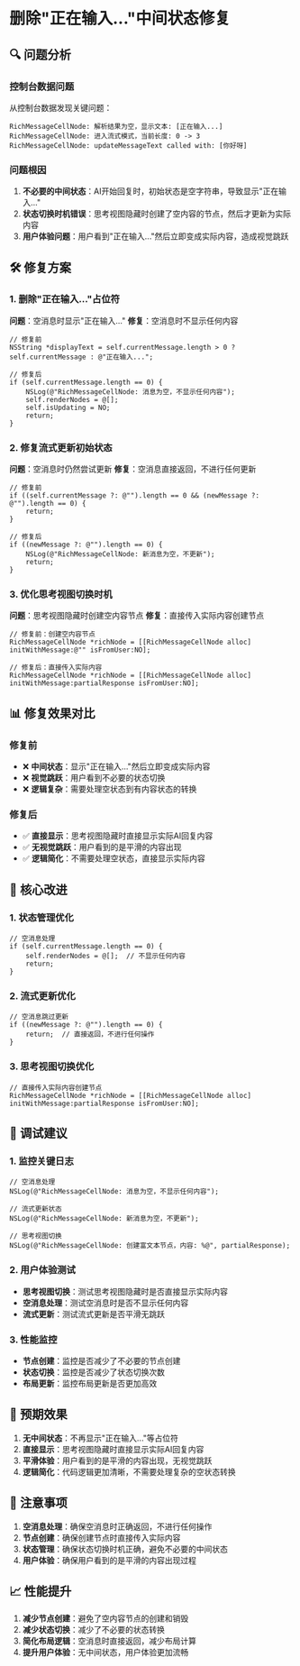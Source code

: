 # 删除"正在输入..."中间状态修复

## 🔍 问题分析

### 控制台数据问题

从控制台数据发现关键问题：

```
RichMessageCellNode: 解析结果为空，显示文本: [正在输入...]
RichMessageCellNode: 进入流式模式，当前长度: 0 -> 3
RichMessageCellNode: updateMessageText called with: [你好呀]
```

### 问题根因

1. **不必要的中间状态**：AI开始回复时，初始状态是空字符串，导致显示"正在输入..."
2. **状态切换时机错误**：思考视图隐藏时创建了空内容的节点，然后才更新为实际内容
3. **用户体验问题**：用户看到"正在输入..."然后立即变成实际内容，造成视觉跳跃

## 🛠️ 修复方案

### 1. 删除"正在输入..."占位符

**问题**：空消息时显示"正在输入..."
**修复**：空消息时不显示任何内容

```objc
// 修复前
NSString *displayText = self.currentMessage.length > 0 ? self.currentMessage : @"正在输入...";

// 修复后
if (self.currentMessage.length == 0) {
    NSLog(@"RichMessageCellNode: 消息为空，不显示任何内容");
    self.renderNodes = @[];
    self.isUpdating = NO;
    return;
}
```

### 2. 修复流式更新初始状态

**问题**：空消息时仍然尝试更新
**修复**：空消息直接返回，不进行任何更新

```objc
// 修复前
if ((self.currentMessage ?: @"").length == 0 && (newMessage ?: @"").length == 0) {
    return;
}

// 修复后
if ((newMessage ?: @"").length == 0) {
    NSLog(@"RichMessageCellNode: 新消息为空，不更新");
    return;
}
```

### 3. 优化思考视图切换时机

**问题**：思考视图隐藏时创建空内容节点
**修复**：直接传入实际内容创建节点

```objc
// 修复前：创建空内容节点
RichMessageCellNode *richNode = [[RichMessageCellNode alloc] initWithMessage:@"" isFromUser:NO];

// 修复后：直接传入实际内容
RichMessageCellNode *richNode = [[RichMessageCellNode alloc] initWithMessage:partialResponse isFromUser:NO];
```

## 📊 修复效果对比

### 修复前
- ❌ **中间状态**：显示"正在输入..."然后立即变成实际内容
- ❌ **视觉跳跃**：用户看到不必要的状态切换
- ❌ **逻辑复杂**：需要处理空状态到有内容状态的转换

### 修复后
- ✅ **直接显示**：思考视图隐藏时直接显示实际AI回复内容
- ✅ **无视觉跳跃**：用户看到的是平滑的内容出现
- ✅ **逻辑简化**：不需要处理空状态，直接显示实际内容

## 🎯 核心改进

### 1. 状态管理优化

```objc
// 空消息处理
if (self.currentMessage.length == 0) {
    self.renderNodes = @[];  // 不显示任何内容
    return;
}
```

### 2. 流式更新优化

```objc
// 空消息跳过更新
if ((newMessage ?: @"").length == 0) {
    return;  // 直接返回，不进行任何操作
}
```

### 3. 思考视图切换优化

```objc
// 直接传入实际内容创建节点
RichMessageCellNode *richNode = [[RichMessageCellNode alloc] initWithMessage:partialResponse isFromUser:NO];
```

## 🔧 调试建议

### 1. 监控关键日志

```objc
// 空消息处理
NSLog(@"RichMessageCellNode: 消息为空，不显示任何内容");

// 流式更新状态
NSLog(@"RichMessageCellNode: 新消息为空，不更新");

// 思考视图切换
NSLog(@"RichMessageCellNode: 创建富文本节点，内容: %@", partialResponse);
```

### 2. 用户体验测试

- **思考视图切换**：测试思考视图隐藏时是否直接显示实际内容
- **空消息处理**：测试空消息时是否不显示任何内容
- **流式更新**：测试流式更新是否平滑无跳跃

### 3. 性能监控

- **节点创建**：监控是否减少了不必要的节点创建
- **状态切换**：监控是否减少了状态切换次数
- **布局更新**：监控布局更新是否更加高效

## 🎯 预期效果

1. **无中间状态**：不再显示"正在输入..."等占位符
2. **直接显示**：思考视图隐藏时直接显示实际AI回复内容
3. **平滑体验**：用户看到的是平滑的内容出现，无视觉跳跃
4. **逻辑简化**：代码逻辑更加清晰，不需要处理复杂的空状态转换

## 🚨 注意事项

1. **空消息处理**：确保空消息时正确返回，不进行任何操作
2. **节点创建**：确保创建节点时直接传入实际内容
3. **状态管理**：确保状态切换时机正确，避免不必要的中间状态
4. **用户体验**：确保用户看到的是平滑的内容出现过程

## 📈 性能提升

1. **减少节点创建**：避免了空内容节点的创建和销毁
2. **减少状态切换**：减少了不必要的状态转换
3. **简化布局逻辑**：空消息时直接返回，减少布局计算
4. **提升用户体验**：无中间状态，用户体验更加流畅





